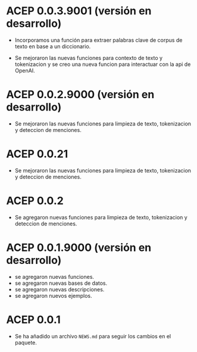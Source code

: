 # ACEP 0.0.3.9001 (versión en desarrollo)

* Incorporamos una función para extraer palabras clave de corpus de texto en base a un diccionario.

* Se mejoraron las nuevas funciones para contexto de texto y tokenizacion y se creo una nueva funcion para interactuar con la api de OpenAI.

# ACEP 0.0.2.9000 (versión en desarrollo)

* Se mejoraron las nuevas funciones para limpieza de texto, tokenizacion y deteccion de menciones.

# ACEP 0.0.21

* Se mejoraron las nuevas funciones para limpieza de texto, tokenizacion y deteccion de menciones.

# ACEP 0.0.2

* Se agregaron nuevas funciones para limpieza de texto, tokenizacion y deteccion de menciones.

# ACEP 0.0.1.9000 (versión en desarrollo)

* se agregaron nuevas funciones.
* se agregaron nuevas bases de datos.
* se agregaron nuevas descripciones.
* se agregaron nuevos ejemplos.

# ACEP 0.0.1

* Se ha añadido un archivo `NEWS.md` para seguir los cambios en el paquete.
